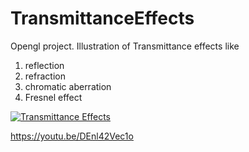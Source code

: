 # TransmittanceEffects
Opengl project. Illustration of Transmittance effects like
1. reflection
2. refraction
3. chromatic aberration
4. Fresnel effect

[![Transmittance Effects](https://github.com/chikvi/TransmittanceEffects/blob/master/Reflection.png?raw=true)](https://www.youtube.com/watch?v=DEnl42Vec1o)


https://youtu.be/DEnl42Vec1o




